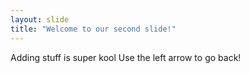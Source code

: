 ```yaml
---
layout: slide
title: "Welcome to our second slide!"
---
```

Adding stuff is super kool
Use the left arrow to go back!
